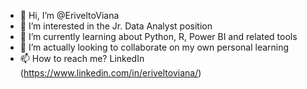 - 👋 Hi, I’m @EriveltoViana
- 👀 I’m interested in the Jr. Data Analyst position
- 🌱 I’m currently learning about Python, R, Power BI and related tools
- 💞️ I’m actually looking to collaborate on my own personal learning
- 📫 How to reach me? LinkedIn (https://www.linkedin.com/in/eriveltoviana/)


<!---
EriveltoViana/EriveltoViana is a ✨ special ✨ repository because its `README.md` (this file) appears on your GitHub profile.
You can click the Preview link to take a look at your changes.
--->
